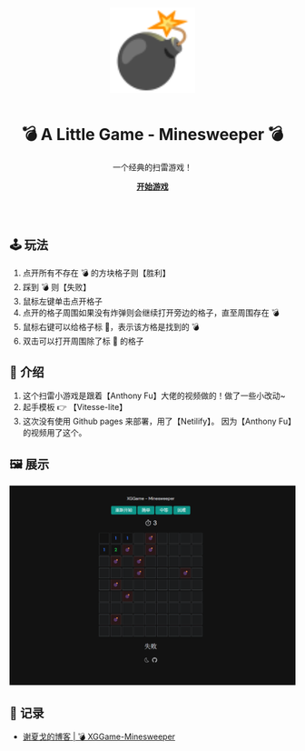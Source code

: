 <div align="center" style="margin:50px">
    <img src='./public/Minesweeper.svg' width="150">
</div>

<h1 align="center">
💣 A Little Game - Minesweeper 💣
</h1>

<p align="center">
    一个经典的扫雷游戏！
</p>

<p align="center">
<a href="https://xggame-minesweeper.netlify.app/"><b>开始游戏</b></a>
</p>
<!-- <p align="center">
 <a href="">Chrome</a> | <a href="">Edge</a> | <a href="">QQ浏览器</a> | <a href="">360浏览器</a>
</p> -->

<br>
<br>

## 🕹️ 玩法

1. 点开所有不存在 💣 的方块格子则【胜利】
2. 踩到 💣 则【失败】
3. 鼠标左键单击点开格子
4. 点开的格子周围如果没有炸弹则会继续打开旁边的格子，直至周围存在 💣
5. 鼠标右键可以给格子标 🚩，表示该方格是找到的 💣
6. 双击可以打开周围除了标 🚩 的格子

## 📖 介绍

1. 这个扫雷小游戏是跟着【Anthony Fu】大佬的视频做的！做了一些小改动~
2. 起手模板 👉 【Vitesse-lite】
3. 这次没有使用 Github pages 来部署，用了【Netilify】。 因为【Anthony Fu】的视频用了这个。

## 🖼️ 展示

![图 1](img/showMinesweeper.png)

## 🚀 记录

- [谢夏戈的博客 | 💣 XGGame-Minesweeper](https://xxggg.github.io/Project/XGGame-Minesweeper.html)
